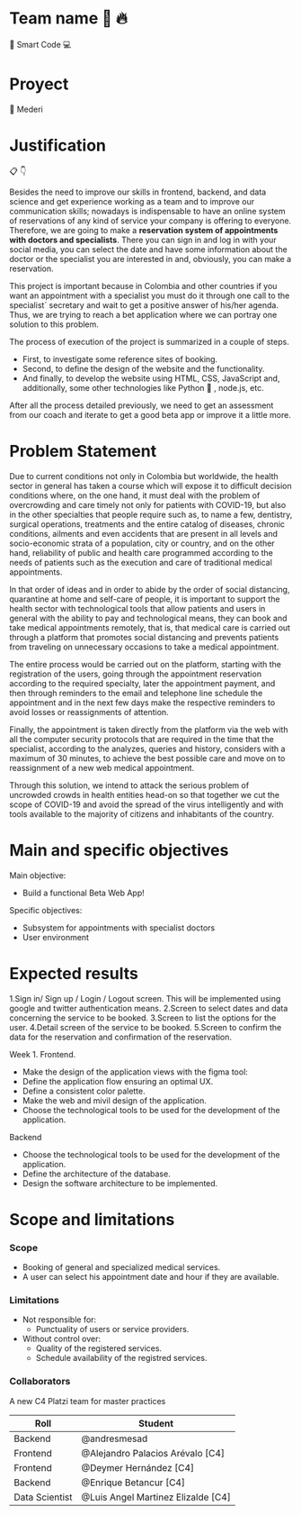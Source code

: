 # Team name :metal: :fire:
:brain: Smart Code :computer:


# Proyect
:hospital: Mederi

# Justification 
:clipboard: :point_down:

Besides the need to improve our skills in frontend, backend, and data science and get experience working as a team and to improve our communication skills; nowadays is indispensable to have an online system of reservations of any kind of service your company is offering to everyone. Therefore, we are going to make a **reservation system of appointments with doctors and specialists**. There you can sign in and log in with your social media, you can select the date and have some information about the doctor or the specialist you are interested in and, obviously, you can make a reservation.

This project is important because in Colombia and other countries if you want an appointment with a specialist you must do it through one call to the specialist´ secretary and wait to get a positive answer of his/her agenda. Thus, we are trying to reach a bet application where we can portray one solution to this problem. 

The process of execution of the project is summarized in a couple of steps.
- First, to investigate some reference sites of booking.
- Second, to define the design of the website and the functionality. 
- And finally, to develop the website using HTML, CSS, JavaScript and, additionally, some other technologies like Python :snake: , node.js, etc. 

After all the process detailed previously, we need to get an assessment from our coach and iterate to get a good beta app or improve it a little more. 


# Problem Statement 

Due to current conditions not only in Colombia but worldwide, the health sector in general has taken a course which will expose it to difficult decision conditions where, on the one hand, it must deal with the problem of overcrowding and care timely not only for patients with COVID-19, but also in the other specialties that people require such as, to name a few, dentistry, surgical operations, treatments and the entire catalog of diseases, chronic conditions, ailments and even accidents that are present in all levels and socio-economic strata of a population, city or country, and on the other hand, reliability of public and health care programmed according to the needs of patients such as the execution and care of traditional medical appointments.


In that order of ideas and in order to abide by the order of social distancing, quarantine at home and self-care of people, it is important to support the health sector with technological tools that allow patients and users in general with the ability to pay and technological means, they can book and take medical appointments remotely, that is, that medical care is carried out through a platform that promotes social distancing and prevents patients from traveling on unnecessary occasions to take a medical appointment.

The entire process would be carried out on the platform, starting with the registration of the users, going through the appointment reservation according to the required specialty, later the appointment payment, and then through reminders to the email and telephone line schedule the appointment and in the next few days make the respective reminders to avoid losses or reassignments of attention.

Finally, the appointment is taken directly from the platform via the web with all the computer security protocols that are required in the time that the specialist, according to the analyzes, queries and history, considers with a maximum of 30 minutes, to achieve the best possible care and move on to reassignment of a new web medical appointment.

Through this solution, we intend to attack the serious problem of uncrowded crowds in health entities head-on so that together we cut the scope of COVID-19 and avoid the spread of the virus intelligently and with tools available to the majority of citizens and inhabitants of the country.

# Main and specific objectives
Main objective:
* Build a functional Beta Web App!

Specific objectives:
* Subsystem for appointments with specialist doctors    
* User environment

# Expected results
1.Sign in/ Sign up / Login / Logout screen. This will be implemented using google and twitter authentication means.
2.Screen to select dates and data concerning the service to be booked.
3.Screen to list the options for the user.
4.Detail screen of the service to be booked.
5.Screen to confirm the data for the reservation and confirmation of the
reservation.

Week 1.
Frontend.
- Make the design of the application views with the figma tool:   
- Define the application flow ensuring an optimal UX.
- Define a consistent color palette.
- Make the web and mivil design of the application.
- Choose the technological tools to be used for the development of the application.

Backend
- Choose the technological tools to be used for the development of the application.
- Define the architecture of the database.
- Design the software architecture to be implemented.

# Scope and limitations
### Scope  
* Booking of general and specialized medical services.
* A user can select his appointment date and hour if they are available.
### Limitations  
* Not responsible for:
    * Punctuality of users or service providers.
* Without control over:
    * Quality of the registered services.
    * Schedule availability of the registred services.

### Collaborators

A new C4 Platzi team for master practices

| Roll | Student |
| ------ | ------ |
| Backend | @andresmesad
| Frontend | @Alejandro Palacios Arévalo [C4]
| Frontend | @Deymer Hernández [C4]
| Backend | @Enrique Betancur [C4]
| Data Scientist  | @Luis Angel Martinez Elizalde [C4]
